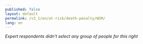 ```yaml
---
published: false
layout: default
permalink: /v3_1/en/at-risk/death-penalty/WSM/
lang: en
---
```

_Expert respondents didn’t select any group of people for this right_
